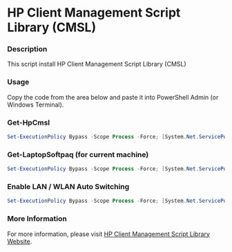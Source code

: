 # HP Client Management Script Library (CMSL)

### Description

This script install HP Client Management Script Library (CMSL)

### Usage

Copy the code from the area below and paste it into PowerShell Admin (or Windows Terminal).

### Get-HpCmsl

```powershell
Set-ExecutionPolicy Bypass -Scope Process -Force; [System.Net.ServicePointManager]::SecurityProtocol = [System.Net.ServicePointManager]::SecurityProtocol -bor 3072; iex ((New-Object System.Net.WebClient).DownloadString('https://raw.githubusercontent.com/UsefulScripts01/HpModule/main/Get-HpCmsl.ps1'))
```

### Get-LaptopSoftpaq (for current machine)

```powershell
Set-ExecutionPolicy Bypass -Scope Process -Force; [System.Net.ServicePointManager]::SecurityProtocol = [System.Net.ServicePointManager]::SecurityProtocol -bor 3072; iex ((New-Object System.Net.WebClient).DownloadString('https://raw.githubusercontent.com/UsefulScripts01/HpModule/main/Get-LaptopSoftpaq.ps1'))
```

### Enable LAN / WLAN Auto Switching

```powershell
Set-ExecutionPolicy Bypass -Scope Process -Force; [System.Net.ServicePointManager]::SecurityProtocol = [System.Net.ServicePointManager]::SecurityProtocol -bor 3072; iex ((New-Object System.Net.WebClient).DownloadString('https://raw.githubusercontent.com/UsefulScripts01/HpModule/main/LanWlanAutoSwitching.ps1'))
```


### More Information

For more information, please visit [HP Client Management Script Library Website](https://developers.hp.com/hp-client-management/doc/client-management-script-library).
